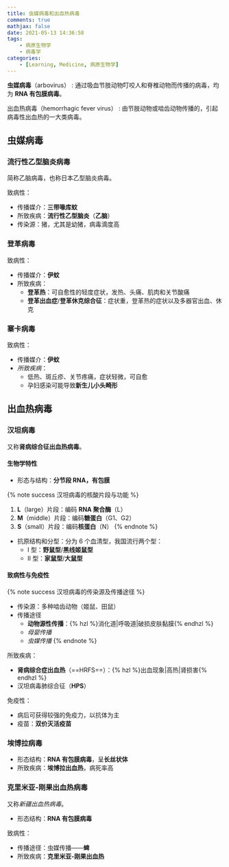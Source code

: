 ```yaml
---
title: 虫媒病毒和出血热病毒
comments: true
mathjax: false
date: 2021-05-13 14:36:58
tags:
    - 病原生物学
    - 病毒学
categories:
    - [Learning, Medicine, 病原生物学]
---
```


**虫媒病毒**（arbovirus）
: 通过吸血节肢动物叮咬人和脊椎动物而传播的病毒，均为 **RNA 有包膜病毒**。

出血热病毒（hemorrhagic fever virus）
: 由节肢动物或啮齿动物传播的，引起病毒性出血热的一大类病毒。

<!-- more -->

## 虫媒病毒

### 流行性乙型脑炎病毒

简称乙脑病毒，也称日本乙型脑炎病毒。

致病性：
- 传播媒介：**三带喙库蚊**
- 所致疾病：**流行性乙型脑炎**（**乙脑**）
- 传染源：猪，尤其是幼猪，病毒滴度高

### 登革病毒

致病性：
- 传播媒介：**伊蚊**
- 所致疾病：
    - **登革热**：可自愈性的轻度症状，发热、头痛、肌肉和关节酸痛
    - **登革出血症**/**登革休克综合征**：症状重，登革热的症状以及多器官出血、休克

### 寨卡病毒

致病性：
- 传播媒介：**伊蚊**
- *所致疾病*：
    - 低热、斑丘疹、关节疼痛，症状轻微，可自愈
    - 孕妇感染可能导致**新生儿小头畸形**

## 出血热病毒

### 汉坦病毒

又称**肾病综合征出血热病毒**。

#### 生物学特性

- 形态与结构：**分节段 RNA，有包膜**

{% note success 汉坦病毒的核酸片段与功能 %}
1. **L**（large）片段：编码 **RNA 聚合酶**（L）
2. **M**（middle）片段：编码**糖蛋白**（G1、G2）
3. **S**（small）片段：编码**核蛋白**（N）
{% endnote %}

- 抗原结构和分型：分为 6 个血清型，我国流行两个型：
  - Ⅰ 型：**野鼠型**/**黑线姬鼠型**
  - Ⅱ 型：**家鼠型**/**大鼠型**

#### 致病性与免疫性

{% note success 汉坦病毒的传染源及传播途径 %}
- 传染源：多种啮齿动物（姬鼠、田鼠）
- 传播途径
  - **动物源性传播**：{% hzl %}消化道|呼吸道|破损皮肤黏膜{% endhzl %}
  - *母婴传播*
  - *虫媒传播*
{% endnote %}

所致疾病：
- **肾病综合症出血热**（==HRFS==）：{% hzl %}出血现象|高热|肾损害{% endhzl %}
- 汉坦病毒肺综合征（**HPS**）

免疫性：
- 病后可获得较强的免疫力，以抗体为主
- 疫苗：**双价灭活疫苗**

### 埃博拉病毒

- 形态结构：**RNA 有包膜病毒**，呈**长丝状体**
- 所致疾病：**埃博拉出血热**，病死率高

### 克里米亚-刚果出血热病毒

又称*新疆出血热病毒*。

- 形态结构：**RNA 有包膜病毒**

致病性：
- 传播途径：虫媒传播——**蜱**
- 所致疾病：**克里米亚-刚果出血热**
